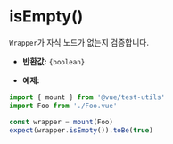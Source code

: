 # isEmpty()

`Wrapper`가 자식 노드가 없는지 검증합니다.

- **반환값:** `{boolean}`

- **예제:**

```js
import { mount } from '@vue/test-utils'
import Foo from './Foo.vue'

const wrapper = mount(Foo)
expect(wrapper.isEmpty()).toBe(true)
```
